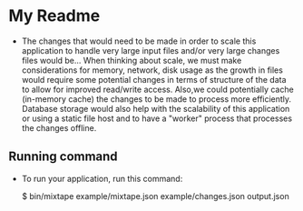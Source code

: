 # My Readme

- The changes that would need to be made in order to scale this application to handle very large input files and/or very large changes files would be...
When thinking about scale, we must make considerations for memory, network, disk usage as the growth in files would require some potential changes in terms of structure of the data to allow for improved read/write access. Also,we could potentially cache (in-memory cache) the changes to be made to process more efficiently. Database storage would also help with the scalability of this application or using a static file host and to have a "worker" process that processes the changes offline.

## Running command

- To run your application, run this command:

    $ bin/mixtape example/mixtape.json example/changes.json output.json
